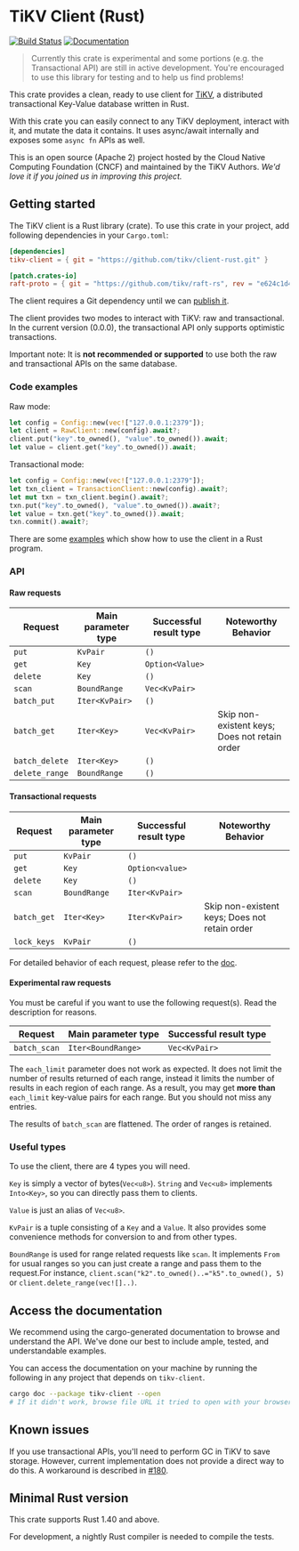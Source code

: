 # TiKV Client (Rust)

[![Build Status](https://travis-ci.org/tikv/client-rust.svg?branch=master)](https://travis-ci.org/tikv/client-rust)
[![Documentation](https://docs.rs/tikv-client/badge.svg)](https://docs.rs/tikv-client/)

> Currently this crate is experimental and some portions (e.g. the Transactional API) are still in active development. You're encouraged to use this library for testing and to help us find problems!

This crate provides a clean, ready to use client for [TiKV](https://github.com/tikv/tikv), a
distributed transactional Key-Value database written in Rust.

With this crate you can easily connect to any TiKV deployment, interact with it, and mutate the data it contains. It uses async/await internally and exposes some `async fn` APIs as well.

This is an open source (Apache 2) project hosted by the Cloud Native Computing Foundation (CNCF) and maintained by the TiKV Authors. *We'd love it if you joined us in improving this project.*

## Getting started

The TiKV client is a Rust library (crate). To use this crate in your project, add following dependencies in your `Cargo.toml`:

```toml
[dependencies]
tikv-client = { git = "https://github.com/tikv/client-rust.git" }

[patch.crates-io]
raft-proto = { git = "https://github.com/tikv/raft-rs", rev = "e624c1d48460940a40d8aa69b5329460d9af87dd" }
```

The client requires a Git dependency until we can [publish it](https://github.com/tikv/client-rust/issues/32).

The client provides two modes to interact with TiKV: raw and transactional. 
In the current version (0.0.0), the transactional API only supports optimistic transactions.

Important note: It is **not recommended or supported** to use both the raw and transactional APIs on the same database.

### Code examples

Raw mode:

```rust
let config = Config::new(vec!["127.0.0.1:2379"]);
let client = RawClient::new(config).await?;
client.put("key".to_owned(), "value".to_owned()).await;
let value = client.get("key".to_owned()).await;
```

Transactional mode:

```rust
let config = Config::new(vec!["127.0.0.1:2379"]);
let txn_client = TransactionClient::new(config).await?;
let mut txn = txn_client.begin().await?;
txn.put("key".to_owned(), "value".to_owned()).await?;
let value = txn.get("key".to_owned()).await;
txn.commit().await?;
```

There are some [examples](examples) which show how to use the client in a Rust program.

### API

#### Raw requests

| Request        | Main parameter type | Successful result type | Noteworthy Behavior                           |
| -------------- | ------------------- | ---------------------- | --------------------------------------------- |
| `put`          | `KvPair`            | `()`                   |                                               |
| `get`          | `Key`               | `Option<Value>`        |                                               |
| `delete`       | `Key`               | `()`                   |                                               |
| `scan`         | `BoundRange`        | `Vec<KvPair>`          |                                               |
| `batch_put`    | `Iter<KvPair>`      | `()`                   |                                               |
| `batch_get`    | `Iter<Key>`         | `Vec<KvPair>`          | Skip non-existent keys; Does not retain order |
| `batch_delete` | `Iter<Key>`         | `()`                   |                                               |
| `delete_range` | `BoundRange`        | `()`                   |                                               |

#### Transactional requests

| Request     | Main parameter type | Successful result type | Noteworthy Behavior                           |
| ----------- | ------------------- | ---------------------- | --------------------------------------------- |
| `put`       | `KvPair`            | `()`                   |                                               |
| `get`       | `Key`               | `Option<value>`        |                                               |
| `delete`    | `Key`               | `()`                   |                                               |
| `scan`      | `BoundRange`        | `Iter<KvPair>`         |                                               |
| `batch_get` | `Iter<Key>`         | `Iter<KvPair>`         | Skip non-existent keys; Does not retain order |
| `lock_keys` | `KvPair`            | `()`                   |                                               |

For detailed behavior of each request, please refer to the [doc](#Access-the-documentation).

#### Experimental raw requests

You must be careful if you want to use the following request(s). Read the description for reasons.

| Request        | Main parameter type | Successful result type |
| -------------- | ------------------- | ---------------------- |
| `batch_scan`   | `Iter<BoundRange>`  | `Vec<KvPair>`          |

The `each_limit` parameter does not work as expected. It does not limit the number of results returned of each range, instead it limits the number of results in each region of each range. As a result, you may get **more than** `each_limit` key-value pairs for each range. But you should not miss any entries.

The results of `batch_scan` are flattened. The order of ranges is retained.

### Useful types

To use the client, there are 4 types you will need. 

`Key` is simply a vector of bytes(`Vec<u8>`). `String` and `Vec<u8>` implements `Into<Key>`, so you can directly pass them to clients.

`Value` is just an alias of `Vec<u8>`.

`KvPair` is a tuple consisting of a `Key` and a `Value`. It also provides some convenience methods for conversion to and from other types.

`BoundRange` is used for range related requests like `scan`. It implements `From` for usual ranges so you can just create a range and pass them to the request.For instance, `client.scan("k2".to_owned()..="k5".to_owned(), 5)` or `client.delete_range(vec![]..)`.

## Access the documentation

We recommend using the cargo-generated documentation to browse and understand the API. We've done
our best to include ample, tested, and understandable examples.

You can access the documentation on your machine by running the following in any project that depends on `tikv-client`.

```bash
cargo doc --package tikv-client --open
# If it didn't work, browse file URL it tried to open with your browser.
```

## Known issues

If you use transactional APIs, you'll need to perform GC in TiKV to save storage.
However, current implementation does not provide a direct way to do this. A workaround is described in [#180](https://github.com/tikv/client-rust/issues/180).

## Minimal Rust version

This crate supports Rust 1.40 and above.

For development, a nightly Rust compiler is needed to compile the tests.
